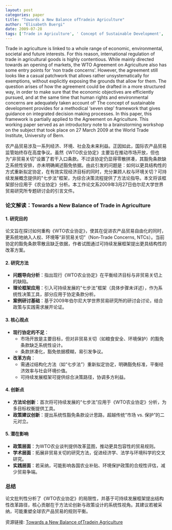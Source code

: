 ```yaml
---
layout: post
categories: paper
title: "Towards a New Balance ofTradein Agriculture"
author: "Elisabeth Buergi"
date: 2009-07-28
tags: ['Trade in Agriculture', ' Concept of Sustainable Development', ' Integrated Decision Making', ' Alternative Approaches']
---
```


Trade in agriculture is linked to a whole range of economic, environmental, societal and future interests. For this reason, international regulation of trade in agricultural goods is highly contentious. While mainly directed towards an opening of markets, the WTO Agreement on Agriculture also has some entry points for ‘non trade concerns’. However, the agreement still looks like a casual patchwork that allows rather unsystematically for exemptions, without explicitly exposing the grounds that allow for them. The question arises of how the agreement could be drafted in a more structured way, in order to make sure that the economic objectives are efficiently pursued, and at the same time that human rights and environmental concerns are adequately taken account of‘ The concept of sustainable development provides for a methodical ‘seven step’ framework that gives guidance on integrated decision making processes. In this paper, this framework is partially applied to the Agreement on Agriculture. This working paper served as an introductory note to a brainstorming workshop on the subject that took place on 27 March 2009 at the World Trade Institute, University of Bern.

农产品贸易涉及一系列经济、环境、社会及未来利益。正因如此，国际农产品贸易监管始终存在高度争议。虽然《WTO农业协定》主要旨在推动市场开放，但也为"非贸易关切"设置了若干入口条款。不过该协定仍显得零散拼凑，其豁免条款缺乏系统性安排，亦未明确阐述豁免依据。由此引发的问题是：如何以更具结构性的方式重新拟定协定，在有效实现经济目标的同时，充分兼顾人权与环境关切？可持续发展概念提供的"七步法"框架，为综合决策流程提供了方法论指导。本文将该框架部分应用于《农业协定》分析。本工作论文系2009年3月27日伯尔尼大学世界贸易研究所专题研讨会的引言文件。

### **论文解读：Towards a New Balance of Trade in Agriculture**  

#### **1. 研究目的**  
论文旨在探讨如何重构《WTO农业协定》，使其在促进农产品贸易自由化的同时，更系统地纳入人权、环境等“非贸易关切”（Non-Trade Concerns, NTCs）。当前协定的豁免条款零散且缺乏依据，作者试图通过可持续发展框架提出更具结构性的改革方案。  

#### **2. 研究方法**  
- **问题导向分析**：指出现行《WTO农业协定》在平衡经济目标与非贸易关切上的缺陷。  
- **理论框架应用**：引入可持续发展的“七步法”框架（具体步骤未详述），作为系统性决策工具，部分应用于协定条款分析。  
- **案例研讨基础**：基于2009年伯尔尼大学世界贸易研究所的研讨会讨论，结合政策与实践需求展开论证。  

#### **3. 核心观点**  
- **现行协定的不足**：  
  - 市场开放是主要目标，但对非贸易关切（如粮食安全、环境保护）的豁免条款缺乏系统性设计。  
  - 条款拼凑化，豁免依据模糊，易引发争议。  
- **改革方向**：  
  - 需通过结构化方法（如“七步法”）重新拟定协定，明确豁免标准，平衡经济效率与社会环境价值。  
  - 可持续发展框架可提供综合决策路径，协调多方利益。  

#### **4. 创新点**  
- **方法论创新**：首次将可持续发展的“七步法”应用于《WTO农业协定》分析，为多目标权衡提供工具。  
- **政策建议创新**：提出系统性豁免条款设计思路，超越传统“市场 vs. 保护”的二元对立。  

#### **5. 潜在影响**  
- **政策层面**：为WTO农业谈判提供改革蓝图，推动更具包容性的贸易规则。  
- **学术层面**：拓展非贸易关切的研究方法，促进经济学、法学与环境科学的交叉研究。  
- **实践层面**：若采纳，可能影响各国农业补贴、环境保护政策的合规性评估，减少贸易争端。  

### **总结**  
论文批判性分析了《WTO农业协定》的局限性，并基于可持续发展框架提出结构性改革路径，核心贡献在于方法论创新与政策设计的系统性视角。其建议若被采纳，可能重塑全球农产品贸易的规则平衡。

资源链接: [Towards a New Balance ofTradein Agriculture](https://papers.ssrn.com/sol3/papers.cfm?abstract_id=1440124)
